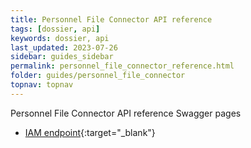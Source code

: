 ```yaml
---
title: Personnel File Connector API reference
tags: [dossier, api]
keywords: dossier, api
last_updated: 2023-07-26
sidebar: guides_sidebar
permalink: personnel_file_connector_reference.html
folder: guides/personnel_file_connector
topnav: topnav
---
```


Personnel File Connector  API reference
Swagger pages
- [IAM endpoint](https://vr-api-integration.github.io/youforce-api-Swagger-ui/IAM.html){:target="\_blank"}

